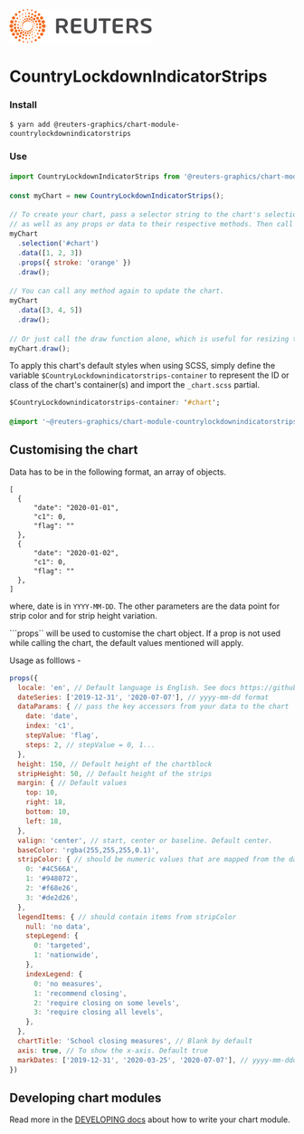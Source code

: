 ![](./badge.svg)

# CountryLockdownIndicatorStrips

### Install

```
$ yarn add @reuters-graphics/chart-module-countrylockdownindicatorstrips
```

### Use

```javascript
import CountryLockdownIndicatorStrips from '@reuters-graphics/chart-module-countrylockdownindicatorstrips';

const myChart = new CountryLockdownIndicatorStrips();

// To create your chart, pass a selector string to the chart's selection method,
// as well as any props or data to their respective methods. Then call draw.
myChart
  .selection('#chart')
  .data([1, 2, 3])
  .props({ stroke: 'orange' })
  .draw();

// You can call any method again to update the chart.
myChart
  .data([3, 4, 5])
  .draw();

// Or just call the draw function alone, which is useful for resizing the chart.
myChart.draw();
```

To apply this chart's default styles when using SCSS, simply define the variable `$CountryLockdownindicatorstrips-container` to represent the ID or class of the chart's container(s) and import the `_chart.scss` partial.

```CSS
$CountryLockdownindicatorstrips-container: '#chart';

@import '~@reuters-graphics/chart-module-countrylockdownindicatorstrips/scss/main';
```
## Customising the chart

Data has to be in the following format, an array of objects.
```
[
  {
      "date": "2020-01-01",
      "c1": 0,
      "flag": ""
  },
  {
      "date": "2020-01-02",
      "c1": 0,
      "flag": ""
  },
]
```
where, date is in ```YYYY-MM-DD```. The other parameters are the data point for strip color and for strip height variation.

```props`` will be used to customise the chart object. If a prop is not used while calling the chart, the default values mentioned will apply. 

Usage as folllows -

```javascript
props({
  locale: 'en', // Default language is English. See docs https://github.com/reuters-graphics/d3-locale 
  dateSeries: ['2019-12-31', '2020-07-07'], // yyyy-mm-dd format
  dataParams: { // pass the key accessors from your data to the chart
    date: 'date',
    index: 'c1',
    stepValue: 'flag',
    steps: 2, // stepValue = 0, 1...
  },
  height: 150, // Default height of the chartblock
  stripHeight: 50, // Default height of the strips
  margin: { // Default values
    top: 10,
    right: 18,
    bottom: 10,
    left: 18,
  },
  valign: 'center', // start, center or baseline. Default center.
  baseColor: 'rgba(255,255,255,0.1)',
  stripColor: { // should be numeric values that are mapped from the data
    0: '#4C566A',
    1: '#948072',
    2: '#f68e26',
    3: '#de2d26',
  },
  legendItems: { // should contain items from stripColor
    null: 'no data',
    stepLegend: {
      0: 'targeted',
      1: 'nationwide',
    },
    indexLegend: { 
      0: 'no measures',
      1: 'recommend closing',
      2: 'require closing on some levels',
      3: 'require closing all levels',
    },
  },
  chartTitle: 'School closing measures', // Blank by default
  axis: true, // To show the x-axis. Default true
  markDates: ['2019-12-31', '2020-03-25', '2020-07-07'], // yyyy-mm-dddd. Default marks axis extent dates
})
```

## Developing chart modules

Read more in the [DEVELOPING docs](./DEVELOPING.md) about how to write your chart module.
